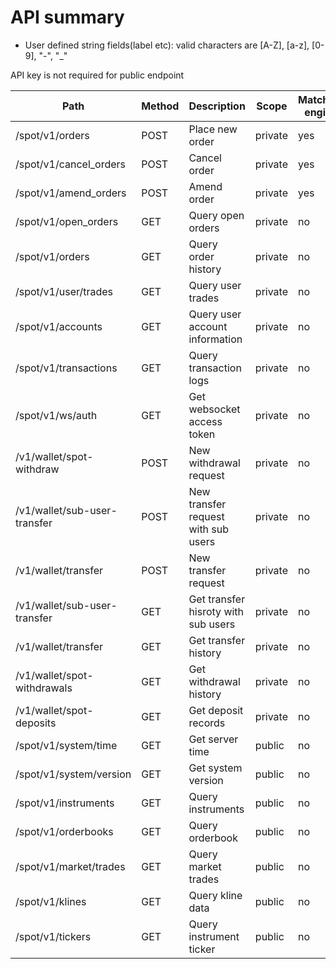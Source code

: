 # API summary

* User defined string fields(label etc): valid characters are [A-Z], [a-z], [0-9], "-", "_"

<aside class="notice">
API key is not required for public endpoint
</aside>


| Path                | Method | Description                     | Scope   | Matching engine  | Permission       |
|---------------------|-------------|---------------------------------|---------|---------------------|-------------------------------|
| /spot/v1/orders          | POST        | Place new order                 | private | yes                 | read,spot trade                    |
| /spot/v1/cancel_orders   | POST        | Cancel order                    | private | yes                 | read,spot trade                    |
| /spot/v1/amend_orders    | POST        | Amend order                     | private | yes                 | read,spot trade                    |
| /spot/v1/open_orders     | GET         | Query open orders               | private | no                  | read                          |
| /spot/v1/orders          | GET         | Query order history             | private | no                  | read                          |
| /spot/v1/user/trades     | GET         | Query user trades               | private | no                  | read                          |
| /spot/v1/accounts        | GET         | Query user account information   | private | no                  | read                         |
| /spot/v1/transactions    | GET         | Query transaction logs          | private | no                  | read                          |
| /spot/v1/ws/auth         | GET         | Get websocket access token      | private | no                  | read                          |
| /v1/wallet/spot-withdraw | POST        | New withdrawal request          | private | no                  | wallet                          |
| /v1/wallet/sub-user-transfer | POST    | New transfer request with sub users   | private | no            | wallet                          |
| /v1/wallet/transfer      | POST        | New transfer request            | private | no                  | wallet                          |
| /v1/wallet/sub-user-transfer | GET     | Get transfer hisroty with sub users   | private | no            | read                          |
| /v1/wallet/transfer      | GET         | Get transfer history            | private | no                  | read                          |
| /v1/wallet/spot-withdrawals | GET      | Get withdrawal history          | private | no                  | read                          |
| /v1/wallet/spot-deposits | GET         | Get deposit records             | private | no                  | read                          |
| /spot/v1/system/time     | GET         | Get server time                 | public  | no                  |  |
| /spot/v1/system/version  | GET         | Get system version              | public  | no                  |  |
| /spot/v1/instruments     | GET         | Query instruments               | public  | no                  |   |
| /spot/v1/orderbooks      | GET         | Query orderbook                 | public  | no                  |   |
| /spot/v1/market/trades   | GET         | Query market trades             | public  | no                  |   |
| /spot/v1/klines          | GET         | Query kline data                | public  | no                  |   |
| /spot/v1/tickers         | GET         | Query instrument ticker         | public  | no                  |  |
